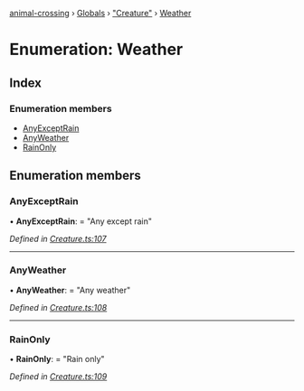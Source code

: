 [animal-crossing](../README.md) › [Globals](../globals.md) › ["Creature"](../modules/_creature_.md) › [Weather](_creature_.weather.md)

# Enumeration: Weather

## Index

### Enumeration members

* [AnyExceptRain](_creature_.weather.md#anyexceptrain)
* [AnyWeather](_creature_.weather.md#anyweather)
* [RainOnly](_creature_.weather.md#rainonly)

## Enumeration members

###  AnyExceptRain

• **AnyExceptRain**: = "Any except rain"

*Defined in [Creature.ts:107](https://github.com/Norviah/animal-crossing/blob/a6bd02a/module/types/Creature.ts#L107)*

___

###  AnyWeather

• **AnyWeather**: = "Any weather"

*Defined in [Creature.ts:108](https://github.com/Norviah/animal-crossing/blob/a6bd02a/module/types/Creature.ts#L108)*

___

###  RainOnly

• **RainOnly**: = "Rain only"

*Defined in [Creature.ts:109](https://github.com/Norviah/animal-crossing/blob/a6bd02a/module/types/Creature.ts#L109)*
